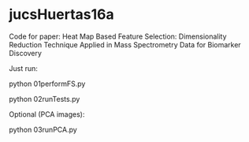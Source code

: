# jucsHuertas16a

Code for paper: Heat Map Based Feature Selection: Dimensionality Reduction Technique Applied in Mass Spectrometry Data for Biomarker Discovery

Just run:

python 01performFS.py

python 02runTests.py

Optional (PCA images):

python 03runPCA.py
